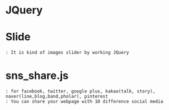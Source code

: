 # JQuery
  # Slide
    : It is kind of images slider by working JQuery
    
  # sns_share.js
    : for facebook, twitter, google plus, kakao(talk, story), naver(line,blog,band,pholar), pinterest
    : You can share your webpage with 10 difference social media

